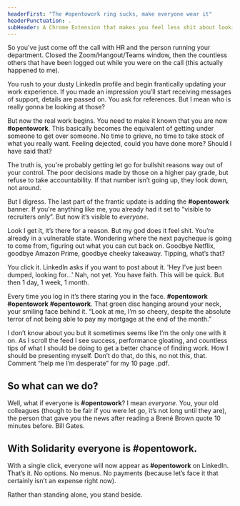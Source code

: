```yaml
---
headerFirst: "The #opentowork ring sucks, make everyone wear it" 
headerPunctuation: .
subHeader: A Chrome Extension that makes you feel less shit about looking for work.
---
```


So you've just come off the call with HR and the person running your department. Closed the Zoom/Hangout/Teams window, then the countless others that have been logged out while you were on the call (this actually happened to me). 

You rush to your dusty LinkedIn profile and begin frantically updating your work experience. If you made an impression you’ll start receiving messages of support, details are passed on. You ask for references. But I mean who is really gonna be looking at those?

But now the real work begins. You need to make it known that you are now **#opentowork**. This basically becomes the equivalent of getting under someone to get over someone. No time to grieve, no time to take stock of what you really want. Feeling dejected, could you have done more? Should I have said that?

The truth is, you're probably getting let go for bullshit reasons way out of your control. The poor decisions made by those on a higher pay grade, but refuse to take accountability.
If that number isn’t going up, they look down, not around.

But I digress. The last part of the frantic update is adding the **#opentowork** banner. If you're anything like me, you already had it set to “visible to recruiters only”. But now it’s visible to *everyone*.

Look I get it, it’s there for a reason. But my god does it feel shit. You’re already in a vulnerable state. Wondering where the next paycheque is going to come from, figuring out what you can cut back on. Goodbye Netflix, goodbye Amazon Prime, goodbye cheeky takeaway. Tipping, what’s that?

You click it. LinkedIn asks if you want to post about it. 'Hey I've just been dumped, looking for…' Nah, not yet. You have faith. This will be quick. But then 1 day, 1 week, 1 month.

Every time you log in it’s there staring you in the face. **#opentowork** **#opentowork** **#opentowork**. That green disc hanging around your neck, your smiling face behind it. “Look at me, I’m so cheery, despite the absolute terror of not being able to pay my mortgage at the end of the month.”

I don’t know about you but it sometimes seems like I’m the only one with it on. As I scroll the feed I see success, performance gloating, and countless tips of what I should be doing to get a better chance of finding work. How I should be presenting myself. Don’t do that, do this, no not this, that. Comment “help me I’m desperate” for my 10 page .pdf.

## So what can we do<span>?</span>

Well, what if everyone is **#opentowork**? I mean *everyone*. You, your old colleagues (though to be fair if you were let go, it’s not long until they are), the person that gave you the news after reading a Brené Brown quote 10 minutes before. Bill Gates.

## With Solidarity everyone is #opentowork<span>.</span>

With a single click, everyone will now appear as **#opentowork** on LinkedIn. That’s it. No options. No menus. No payments (because let’s face it that certainly isn’t an expense right now).

Rather than standing alone, you stand beside.
